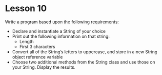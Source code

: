 # Lesson 10

Write a program based upon the following requirements:

- Declare and instantiate a String of your choice
- Print out the following information on that string:
  - Length
  - First 3 characters
- Convert all of the String’s letters to uppercase, and store in a new String object reference variable
- Choose two additional methods from the String class and use those on your String. Display the results.

